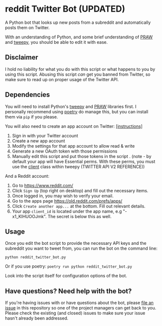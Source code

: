 # reddit Twitter Bot (UPDATED)

A Python bot that looks up new posts from a subreddit and automatically posts them on Twitter.

With an understanding of Python, and some brief understanding of [PRAW](https://praw.readthedocs.io/) and [tweepy](https://docs.tweepy.org/en/stable/client.html), you should be able to edit it with ease.

## Disclaimer

I hold no liability for what you do with this script or what happens to you by using this script. Abusing this script *can* get you banned from Twitter, so make sure to read up on proper usage of the Twitter API.

## Dependencies

You will need to install Python's [tweepy](https://github.com/tweepy/tweepy) and [PRAW](https://praw.readthedocs.org/en/) libraries first. I personally recommend using [poetry](https://python-poetry.org/docs/cli/) do manage this, but you can install them via `pip` if you please.

You will also need to create an app account on Twitter: [[instructions]](https://dev.twitter.com/apps)

1. Sign in with your Twitter account
2. Create a new app account
3. Modify the settings for that app account to allow read & write
4. Generate a new OAuth token with those permissions
5. Manually edit this script and put those tokens in the script
.
(note - by default your app will have Essential perms. With these perms, you must use the [client](https://docs.tweepy.org/en/stable/client.html) class within tweepy (TWITTER API V2 REFERENCE))

And a Reddit account:

1. Go to https://www.reddit.com/
2. Click `Sign Up` (top right on desktop) and fill out the necessary items.
3. Once logged in, you may wish to verify your email.
4. Go to the apps page https://old.reddit.com/prefs/apps/
5. Click `Create another app...` at the bottom. Fill out relevant details.
6. Your app `client_id` is located under the app name, e.g "-x1_KIHUOOJmk". The secret is below this as well.

## Usage

Once you edit the bot script to provide the necessary API keys and the subreddit you want to tweet from, you can run the bot on the command line:

    python reddit_twitter_bot.py
    
Or if you use poetry:
    `poetry run python reddit_twitter_bot.py`
 
Look into the script itself for configuration options of the bot.

## Have questions? Need help with the bot?

If you're having issues with or have questions about the bot, please [file an issue](https://github.com/rhiever/reddit-twitter-bot/issues) in this repository so one of the project managers can get back to you. Please check the existing (and closed) issues to make sure your issue hasn't already been addressed.
